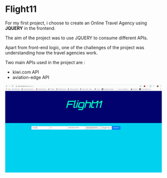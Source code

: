 # Flight11

For my first project, i choose to create an Online Travel Agency using **JQUERY** in the frontend.

The aim of the project was to use JQUERY to consume different APIs.

Apart from front-end logic, one of the challenges of the project was understanding how the travel agencies work.

Two main APIs used in the project are : 
* kiwi.com API 
* aviation-edge API

![Flight11 Demo](https://github.com/dolwinf/Flight11/blob/master/Flight11.gif)
